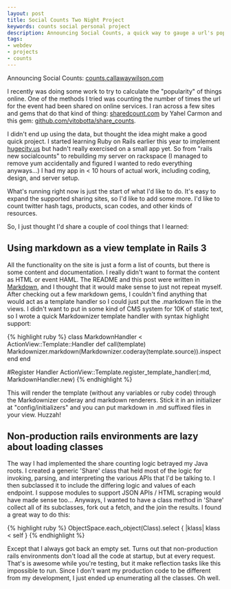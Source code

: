 ```yaml
---
layout: post
title: Social Counts Two Night Project
keywords: counts social personal project
description: Announcing Social Counts, a quick way to gauge a url's popularity on the web
tags: 
- webdev
- projects
- counts
---
```


Announcing Social Counts\: [counts.callawaywilson.com](http://counts.callawaywilson.com)

I recently was doing some work to try to calculate the "popularity" of things online.  One of the methods I tried was counting the number of times the url for the event had been shared on online services.  I ran across a few sites and gems that do that kind of thing: [sharedcount.com](http://sharedcount.com) by Yahel Carmon and this gem: [github.com/vitobotta/share_counts](https://github.com/vitobotta/share_counts).  

I didn't end up using the data, but thought the idea might make a good quick project.  I started learning Ruby on Rails earlier this year to implement [hugecity.us](http://hugecity.us) but hadn't really exercised on a small app yet.  So from "rails new socialcounts" to rebuilding my server on rackspace (I managed to remove yum accidentally and figured I wanted to redo everything anyways...) I had my app in < 10 hours of actual work, including coding, design, and server setup.

What's running right now is just the start of what I'd like to do.  It's easy to expand the supported sharing sites, so I'd like to add some more.  I'd like to count twitter hash tags, products, scan codes, and other kinds of resources.

So, I just thought I'd share a couple of cool things that I learned:

## Using markdown as a view template in Rails 3

All the functionality on the site is just a form a list of counts, but there is some content and documentation.  I really didn't want to format the content as HTML or event HAML.  The README and this post were written in [Markdown](http://daringfireball.net/projects/markdown/), and I thought that it would make sense to just not repeat myself.  After checking out a few markdown gems, I couldn't find anything that would act as a template handler so I could just put the .markdown file in the views.  I didn't want to put in some kind of CMS system for 10K of static text, so I wrote a quick Markdownizer template handler with syntax highlight support:

{% highlight ruby %}
class MarkdownHandler < ActionView::Template::Handler
	def call(template)
		Markdownizer.markdown(Markdownizer.coderay(template.source)).inspect
	end
end

#Register Handler
ActionView::Template.register_template_handler(:md, MarkdownHandler.new)
{% endhighlight %}

This will render the template (without any variables or ruby code) through the Markdownizer coderay and markdown renderers.  Stick it in an initializer at "config/initializers" and you can put markdown in .md suffixed files in your view.  Huzzah!

## Non-production rails environments are lazy about loading classes

The way I had implemented the share counting logic betrayed my Java roots.  I created a generic 'Share' class that held most of the logic for invoking, parsing, and interpreting the various APIs that I'd be talking to.  I then subclassed it to include the differing logic and values of each endpoint.  I suppose modules to support JSON APIs / HTML scraping would have made sense too...  Anyways, I wanted to have a class method in 'Share' collect all of its subclasses, fork out a fetch, and the join the results.  I found a great way to do this:

{% highlight ruby %}
ObjectSpace.each_object(Class).select { |klass| klass < self }
{% endhighlight %}

Except that I always got back an empty set. Turns out that non-production rails environments don't load all the code at startup, but at every request.  That's is awesome while you're testing, but it make reflection tasks like this impossible to run.  Since I don't want my production code to be different from my development, I just ended up enumerating all the classes.  Oh well.
